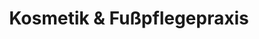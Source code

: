 ---
title: "Kosmetik & Fußpflegepraxis"
url: /leutenberg/kosmetik-und-fusspflegepraxis/
shop: Kosmetik
---